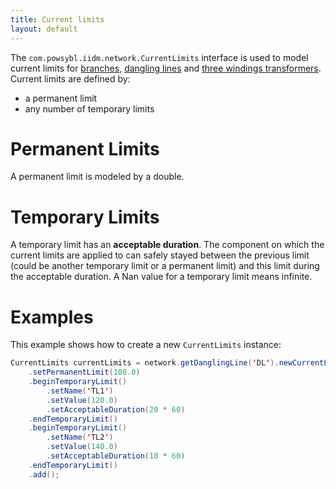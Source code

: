 ```yaml
---
title: Current limits
layout: default
---
```


The `com.powsybl.iidm.network.CurrentLimits` interface is used to model current limits for [branches](branch.md),
[dangling lines](danglingLine.md) and [three windings transformers](threeWindingsTransformer.md).
Current limits are defined by:
- a permanent limit
- any number of temporary limits

# Permanent Limits
A permanent limit is modeled by a double. 

# Temporary Limits
A temporary limit has an **acceptable duration**. The component on which the current limits are applied to can safely stayed
between the previous limit (could be another temporary limit or a permanent limit) and this limit during the acceptable duration.
A Nan value for a temporary limit means infinite.

# Examples
This example shows how to create a new `CurrentLimits` instance:
```java
CurrentLimits currentLimits = network.getDanglingLine('DL').newCurrentLimits()
    .setPermanentLimit(100.0)
    .beginTemporaryLimit()
        .setName('TL1')
        .setValue(120.0)
        .setAcceptableDuration(20 * 60)
    .endTemporaryLimit()
    .beginTemporaryLimit()
        .setName('TL2')
        .setValue(140.0)
        .setAcceptableDuration(10 * 60)
    .endTemporaryLimit()
    .add();
```
